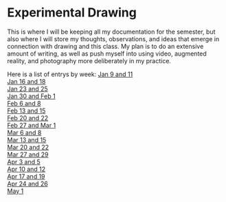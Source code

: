 # Experimental Drawing

This is where I will be keeping all my documentation for the semester, but also where I will store my thoughts, observations, and ideas that emerge in connection with drawing and this class. My plan is to do an extensive amount of writing, as well as push myself into using video, augmented reality, and photography more deliberately in my practice.

Here is a list of entrys by week:
[Jan 9 and 11](week1.html)  
[Jan 16 and 18](week2.html)  
[Jan 23 and 25](week3.html)  
[Jan 30 and Feb 1](week4.html)  
[Feb 6 and 8](week5.html)  
[Feb 13 and 15](week6.html)  
[Feb 20 and 22](week7.html)  
[Feb 27 and Mar 1](week8.html)  
[Mar 6 and 8](week9.html)  
[Mar 13 and 15](week10.html)  
[Mar 20 and 22](week11.html)  
[Mar 27 and 29](week12.html)  
[Apr 3 and 5](week13.html)  
[Apr 10 and 12](week14.html)  
[Apr 17 and 19](week15.html)  
[Apr 24 and 26](week16.html)  
[May 1](finalthoughts.html)  
